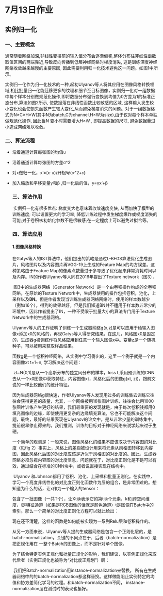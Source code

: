 # 7月13日作业

## 实例归一化

### 一、主要概念

​		通常随着网络加深,非线性变换前的输入值分布会逐渐偏移,整体分布往非线性函数取值区间的两端靠近,导致反向传播到低层神经网络时梯度消失, 这是训练深度神经网络收敛越来越慢的主要原因, 因此需要利用归一化技术避免这一问题。如图1中所示。

​		实例归一化作为归一化技术的一种,起初Ulyanov等人将其应用在图像风格转换领域,相比批量归一化能迁移更多的纹理和细节至目标图像，实例归一化对一组数据中每个样本分别做规范化操作,即将数据分布强行变换到均值为0方差为1的标准正态分布,算法如图2所示, 使数据落在非线性函数比较敏感的区域, 这样输入发生较小变化也会使损失函数产生较大变化,从而避免梯度消失的问题。对于一组数据格式为N×C×H×W(其中N为batch,C为channel,H×W为size),由于仅对每个样本单独做规范化操作, 因此当N 变小时需要增大H×W , 即提高数据的尺寸, 避免数据量过小造成网络难以收敛。

### 二、算法流程



- 沿着通道计算每张图的均值u

- 沿着通道计算每张图的方差σ^2

- 对x做归一化，x’=(x-u)/开根号(σ^2+ε)

- 加入缩放和平移变量γ和β ,归一化后的值，y=γx’+β

  ### 三、算法作用

  ​		实例归一化有很多优点: 梯度变大也意味着收敛速度变快, 从而加快了模型的训练速度; 可以设置更大的学习率; 降低训练过程中发生梯度爆炸或梯度消失的可能;对于卷积核初始化参数不是很敏感;在一定程度上可以避免过拟合等。

  ### 四、算法应用

  #### 1.图像风格转换

  ​		在Gatys等人的IST算法中，他们提出的策略是通过L-BFGS算法优化生成图片，风格图片以及内容图片再VGG-19上生成的Feature Map的均方误差。这种策略由于Feature Map的像素点数量过于多导致了优化起来非常消耗时间以及内存。IN的作者Ulyanov等人同在2016年提出了Texture network（图3），

  ​		图3中的生成器网络（Generator Network）是一个由卷积操作构成的全卷积网络，在原始的Texture Network中，生成器使用的操作包括卷积，池化，上采样以及**BN**。但是作者发现当训练生成器网络网络时，使用的样本数越少（例如16个），得到的效果越好。但是我们知道BN并不适用于样本数非常少的环境中，因此作者提出了IN，一种不受限于批量大小的算法专门用于Texture Network中的生成器网络。

  ​		Ulyanov等人的工作证明了训练一个生成器网络g(x,z)是可以应用于给输入图像x添加x0的风格的，再现Gatys等人得研究结果。在这儿，风格图x0是固定的，生成器g被训练作将风格应用到任意一个输入图像x中。变量z是一个随机种子，可以被用来获取样品结果。

  ​		函数g是一个卷积神经网络，从实例中学习得出的，这里一个例子就是一个内容图像xt t=1~n, 学习解决这个问题：

  ​		zt~N(0,1)是从一个高斯分布的独立同分布的样本，loss L采用预训练的CNN去从一个x0图像中获取特征，内容图像xt，风格化后的图像g(xt, zt)，跟前文说的一样比较他们的统计特征。

  ​		因为生成器网络g很快速，作者Ulyanov等人发现用过多的训练集去训练它往往会获得更差的质量，尤其，一个网络被用16张图片训练，往往会比用1000张图片训练产生更好的结果，我们最重要的发现就是，由于每次卷积钱都用0填充图像的边缘，即使使用更复杂的边缘填充算法，它也不可能解决这个问题，最终，最好的结果表现在Ulyanov的论文中，是从非常少量的训练集中，提前很早停止得来的。我们推测，训练的目标对于神经网络来说学起来过于生硬。

  ​		一个简单的观测是：一般来说，图像风格化的结果不应该取决于内容图的对比度（见fig 2）事实上，风格上的差距被设计用来将元素从风格图转移到内容图，因此风格化后图的对比度应该是近似于风格图的对比度的。因此，生成器网络必须忽视内容图的对比度信息，问题就在于，对比度正则化是不是可以有效，通过结合在标准的CNN块中，或者说直接实现在结构中。

  ​		Ulyanov 和Johnson都用了卷积、池化、上采样和批量正则化。在实践中，学习一个高度非线性化的对比度正则化函数作为层的组合，是非常困难的。想知道为什么的话，让x作为一个输入的tensor：

  ​		包含了一批图像（一共T个），让Xtijk表示它的第tijk个元素，k和j跨空间维度，i是特征通道（如果是RGB图像的话就是颜色通道）t是图像在Batch中的索引。那么一个简单的对比度正则化方程可以就此给出：

  ​		现在还不清楚，这样的函数是如何能被实现为一系列Relu层和卷积操作的。

  ​		从另一方面来说，Ulyanov等人提的生成器网络是包含一个正则化层的，是batch-normalization，关键的不同点在于，后者（batch-normalization）是把正规化用在 一整个Batch的图像上，而不是针对单个图像。

  ​		为了结合特定实例正规化和批量正规化的影响，我们建议，以实例正规化来取代后者（实例正规化也被称为“对比度正规划”）层：

  ​		我们把Batch-normalization用instance-normalization来替换， 所有在生成器网络中的的batch-normalization都这样替换。这样做能阻止实例特定的均值和协方差简化学习的过程。和batch-normalization不同， instance-normalization层在测试时的表现也挺好。

  

  